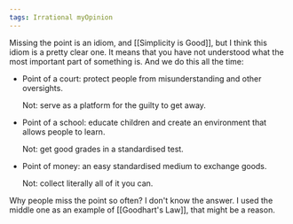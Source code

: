 ```yaml
---
tags: Irrational myOpinion 
---
```


Missing the point is an idiom, and [[Simplicity is Good]], but I think this idiom is a pretty clear one. It means that you have not understood what the most important part of something is. And we do this all the time:

- Point of a court: protect people from misunderstanding and other oversights.

    Not: serve as a platform for the guilty to get away.
- Point of a school: educate children and create an environment that allows people to learn.

    Not: get good grades in a standardised test.
- Point of money: an easy standardised medium to exchange goods.

    Not: collect literally all of it you can.

Why people miss the point so often? I don't know the answer. I used the middle one as an example of [[Goodhart's Law]], that might be a reason.